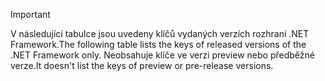 
> [!IMPORTANT]
> <span data-ttu-id="02a3e-101">V následující tabulce jsou uvedeny klíčů vydaných verzích rozhraní .NET Framework.</span><span class="sxs-lookup"><span data-stu-id="02a3e-101">The following table lists the keys of released versions of the .NET Framework only.</span></span> <span data-ttu-id="02a3e-102">Neobsahuje klíče ve verzi preview nebo předběžné verze.</span><span class="sxs-lookup"><span data-stu-id="02a3e-102">It doesn't list the keys of preview or pre-release versions.</span></span>
